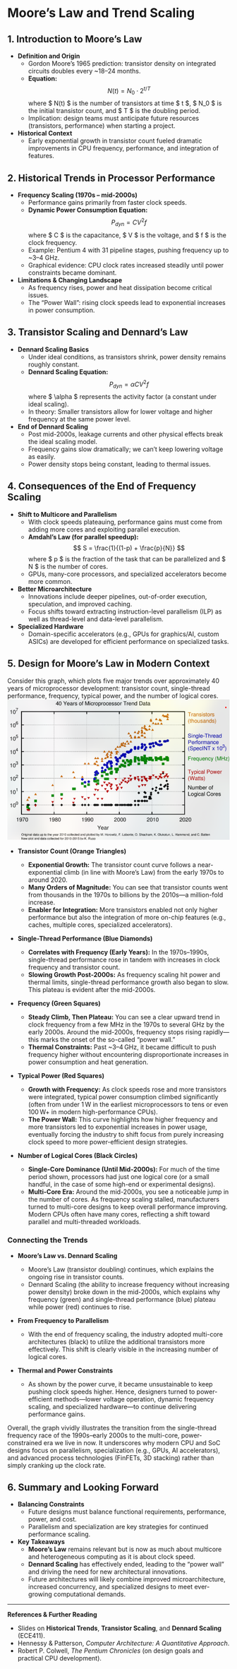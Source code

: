 # Moore’s Law and Trend Scaling

## 1. Introduction to Moore’s Law
- **Definition and Origin**  
  - Gordon Moore’s 1965 prediction: transistor density on integrated circuits doubles every ~18–24 months.  
  - **Equation:**  
    $$ N(t) = N_0 \cdot 2^{t/T} $$
    where $ N(t) $ is the number of transistors at time $ t $, $ N_0 $ is the initial transistor count, and $ T $ is the doubling period.
  - Implication: design teams must anticipate future resources (transistors, performance) when starting a project.
- **Historical Context**  
  - Early exponential growth in transistor count fueled dramatic improvements in CPU frequency, performance, and integration of features.

## 2. Historical Trends in Processor Performance
- **Frequency Scaling (1970s – mid-2000s)**  
  - Performance gains primarily from faster clock speeds.  
  - **Dynamic Power Consumption Equation:**  
    $$ P_{dyn} = C V^2 f $$
    where $ C $ is the capacitance, $ V $ is the voltage, and $ f $ is the clock frequency.
  - Example: Pentium 4 with 31 pipeline stages, pushing frequency up to ~3–4 GHz.  
  - Graphical evidence: CPU clock rates increased steadily until power constraints became dominant.
- **Limitations & Changing Landscape**  
  - As frequency rises, power and heat dissipation become critical issues.  
  - The “Power Wall”: rising clock speeds lead to exponential increases in power consumption.

## 3. Transistor Scaling and Dennard’s Law
- **Dennard Scaling Basics**  
  - Under ideal conditions, as transistors shrink, power density remains roughly constant.  
  - **Dennard Scaling Equation:**  
    $$ P_{dyn} = \alpha C V^2 f $$
    where $ \alpha $ represents the activity factor (a constant under ideal scaling).  
  - In theory: Smaller transistors allow for lower voltage and higher frequency at the same power level.
- **End of Dennard Scaling**  
  - Post mid-2000s, leakage currents and other physical effects break the ideal scaling model.  
  - Frequency gains slow dramatically; we can’t keep lowering voltage as easily.  
  - Power density stops being constant, leading to thermal issues.

## 4. Consequences of the End of Frequency Scaling
- **Shift to Multicore and Parallelism**  
  - With clock speeds plateauing, performance gains must come from adding more cores and exploiting parallel execution.  
  - **Amdahl’s Law (for parallel speedup):**  
    $$ S = \frac{1}{(1-p) + \frac{p}{N}} $$
    where $ p $ is the fraction of the task that can be parallelized and $ N $ is the number of cores.
  - GPUs, many-core processors, and specialized accelerators become more common.
- **Better Microarchitecture**  
  - Innovations include deeper pipelines, out-of-order execution, speculation, and improved caching.  
  - Focus shifts toward extracting instruction-level parallelism (ILP) as well as thread-level and data-level parallelism.
- **Specialized Hardware**  
  - Domain-specific accelerators (e.g., GPUs for graphics/AI, custom ASICs) are developed for efficient performance on specialized tasks.

## 5. Design for Moore’s Law in Modern Context 

Consider this graph, which plots five major trends over approximately 40 years of microprocessor development: transistor count, single-thread performance, frequency, typical power, and the number of logical cores.
![Trend Data](HistoricalTrends.png)

- **Transistor Count (Orange Triangles)**  
   - **Exponential Growth:** The transistor count curve follows a near-exponential climb (in line with Moore’s Law) from the early 1970s to around 2020.  
   - **Many Orders of Magnitude:** You can see that transistor counts went from thousands in the 1970s to billions by the 2010s—a million-fold increase.  
   - **Enabler for Integration:** More transistors enabled not only higher performance but also the integration of more on-chip features (e.g., caches, multiple cores, specialized accelerators).

- **Single-Thread Performance (Blue Diamonds)**  
   - **Correlates with Frequency (Early Years):** In the 1970s–1990s, single-thread performance rose in tandem with increases in clock frequency and transistor count.  
   - **Slowing Growth Post-2000s:** As frequency scaling hit power and thermal limits, single-thread performance growth also began to slow. This plateau is evident after the mid-2000s.

- **Frequency (Green Squares)**  
   - **Steady Climb, Then Plateau:** You can see a clear upward trend in clock frequency from a few MHz in the 1970s to several GHz by the early 2000s. Around the mid-2000s, frequency stops rising rapidly—this marks the onset of the so-called “power wall.”  
   - **Thermal Constraints:** Past ~3–4 GHz, it became difficult to push frequency higher without encountering disproportionate increases in power consumption and heat generation.

- **Typical Power (Red Squares)**  
   - **Growth with Frequency:** As clock speeds rose and more transistors were integrated, typical power consumption climbed significantly (often from under 1 W in the earliest microprocessors to tens or even 100 W+ in modern high-performance CPUs).  
   - **The Power Wall:** This curve highlights how higher frequency and more transistors led to exponential increases in power usage, eventually forcing the industry to shift focus from purely increasing clock speed to more power-efficient design strategies.

- **Number of Logical Cores (Black Circles)**  
   - **Single-Core Dominance (Until Mid-2000s):** For much of the time period shown, processors had just one logical core (or a small handful, in the case of some high-end or experimental designs).  
   - **Multi-Core Era:** Around the mid-2000s, you see a noticeable jump in the number of cores. As frequency scaling stalled, manufacturers turned to multi-core designs to keep overall performance improving. Modern CPUs often have many cores, reflecting a shift toward parallel and multi-threaded workloads.

### Connecting the Trends
- **Moore’s Law vs. Dennard Scaling**  
  - Moore’s Law (transistor doubling) continues, which explains the ongoing rise in transistor counts.  
  - Dennard Scaling (the ability to increase frequency without increasing power density) broke down in the mid-2000s, which explains why frequency (green) and single-thread performance (blue) plateau while power (red) continues to rise.
  
- **From Frequency to Parallelism**  
  - With the end of frequency scaling, the industry adopted multi-core architectures (black) to utilize the additional transistors more effectively. This shift is clearly visible in the increasing number of logical cores.

- **Thermal and Power Constraints**  
  - As shown by the power curve, it became unsustainable to keep pushing clock speeds higher. Hence, designers turned to power-efficient methods—lower voltage operation, dynamic frequency scaling, and specialized hardware—to continue delivering performance gains.

Overall, the graph vividly illustrates the transition from the single-thread frequency race of the 1990s–early 2000s to the multi-core, power-constrained era we live in now. It underscores why modern CPU and SoC designs focus on parallelism, specialization (e.g., GPUs, AI accelerators), and advanced process technologies (FinFETs, 3D stacking) rather than simply cranking up the clock rate.

## 6. Summary and Looking Forward
- **Balancing Constraints**  
  - Future designs must balance functional requirements, performance, power, and cost.  
  - Parallelism and specialization are key strategies for continued performance scaling.
- **Key Takeaways**  
  - **Moore’s Law** remains relevant but is now as much about multicore and heterogeneous computing as it is about clock speed.  
  - **Dennard Scaling** has effectively ended, leading to the “power wall” and driving the need for new architectural innovations.  
  - Future architectures will likely combine improved microarchitecture, increased concurrency, and specialized designs to meet ever-growing computational demands.

---

**References & Further Reading**  
- Slides on **Historical Trends**, **Transistor Scaling**, and **Dennard Scaling** (ECE411).  
- Hennessy & Patterson, *Computer Architecture: A Quantitative Approach*.  
- Robert P. Colwell, *The Pentium Chronicles* (on design goals and practical CPU development).
